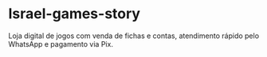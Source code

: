 # Israel-games-story
Loja digital de jogos com venda de fichas e contas, atendimento rápido pelo WhatsApp e pagamento via Pix.
